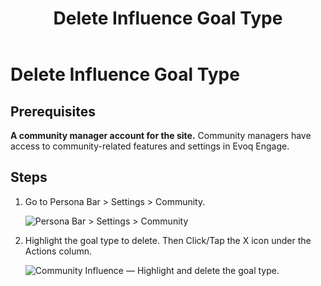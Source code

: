 ﻿---
uid: delete-influence-goal-type
topic: delete-influence-goal-type
locale: en
title: Delete Influence Goal Type
dnneditions: Evoq Engage
dnnversion: 09.02.00
parent-topic: engagement-influence
related-topics: create-influence-goal-type,edit-influence-goal-type,config-misc-community-settings
---

# Delete Influence Goal Type

## Prerequisites

**A community manager account for the site.** Community managers have access to community-related features and settings in Evoq Engage.

## Steps

1.  Go to Persona Bar \> Settings \> Community.
    
    ![Persona Bar > Settings > Community](/images/scr-pbar-mod-Settings-E91.png)
    
2.  Highlight the goal type to delete. Then Click/Tap the X icon under the Actions column.
    
      
    
    ![Community Influence — Highlight and delete the goal type.](/images/scr-CommunityInfluence-GoalsActions-Delete.png)
